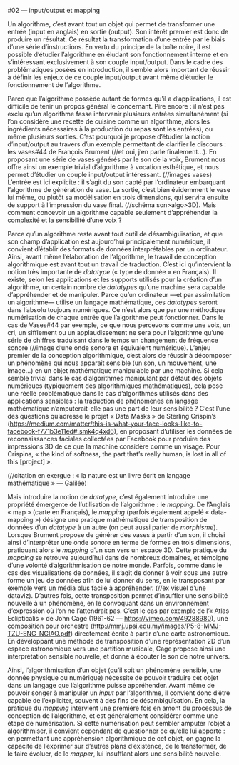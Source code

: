 #02 — input/output et mapping

Un algorithme, c’est avant tout un objet qui permet de transformer une entrée (input en anglais) en sortie (output). Son intérêt premier est donc de produire un résultat. Ce résultat la transformation d’une entrée par le biais d’une série d’instructions. 
En vertu du principe de la boîte noire, il est possible d’étudier l’algorithme en éludant son fonctionnement interne et en s’intéressant exclusivement à son couple input/output. Dans le cadre des problématiques posées en introduction, il semble alors important de réussir à définir les enjeux de ce couple input/output avant même d’étudier le fonctionnement de l’algorithme.

Parce que l’algorithme possède autant de formes qu’il a d’applications, il est difficile de tenir un propos général le concernant. Pire encore : il n’est pas exclu qu’un algorithme fasse intervenir plusieurs entrées simultanément (si l’on considère une recette de cuisine comme un algorithme, alors les ingrédients nécessaires à la production du repas sont les entrées), ou même plusieurs sorties.
C’est pourquoi je propose d’étudier la notion d’input/output au travers d’un exemple permettant de clarifier le discours : les vases#44 de François Brument (//et oui, j’en parle finalement...). En proposant une série de vases générés par le son de la voix, Brument nous offre ainsi un exemple trivial d’algorithme à vocation esthétique, et nous permet d’étudier un couple input/output intéressant.
(//images vases)
L’entrée est ici explicite : il s’agit du son capté par l’ordinateur embarquant l’algorithme de génération de vase. La sortie, c’est bien évidemment le vase lui même, ou plutôt sa modélisation en trois dimensions, qui servira ensuite de support à l’impression du vase final. (//schéma son>algo>3D). Mais comment concevoir un algorithme capable seulement d’appréhender la complexité et la sensibilité d’une voix ?

Parce qu’un algorithme reste avant tout outil de désambiguïsation, et que son champ d’application est aujourd’hui principalement numérique, il convient d’établir des formats de données interprétables par un ordinateur. Ainsi, avant même l’élaboration de l’algorithme, le travail de conception algorithmique est avant tout un travail de traduction. C’est ici qu’intervient la notion très importante de *datatype* (« type de donnée » en Français).
Il existe, selon les applications et les supports utilisés pour la création d’un algorithme, un certain nombre de *datatypes* qu’une machine sera capable d’appréhender et de manipuler. Parce qu’un ordinateur —et par assimilation un algorithme— utilise un langage mathématique, ces *datatypes* seront dans l’absolu toujours numériques. Ce n’est alors que par une méthodique numérisation de chaque entrée que l’algorithme peut fonctionner.
Dans le cas de Vases#44 par exemple, ce que nous percevons comme une voix, un cri, un sifflement ou un applaudissement ne sera pour l’algorithme qu’une série de chiffres traduisant dans le temps un changement de fréquence sonore (//image d’une onde sonore et équivalent numérique).
L’enjeu premier de la conception algorithmique, c’est alors de réussir à décomposer un phénomène qui nous apparaît sensible (un son, un mouvement, une image...) en un objet mathématique manipulable par une machine. Si cela semble trivial dans le cas d’algorithmes manipulant par défaut des objets numériques (typiquement des algorithmiques mathématiques), cela pose une réelle problématique dans le cas d’algorithmes utilisés dans des applications sensibles : la traduction de phénomènes en langage mathématique n’amputerait-elle pas une part de leur sensibilité ?
C’est l’une des questions qu’adresse le projet « Data Masks » de Sterling Crispin’s (https://medium.com/matter/this-is-what-your-face-looks-like-to-facebook-f771b3e11ed#.smk4q4xd6), en proposant d’utiliser les données de reconnaissances faciales collectées par Facebook pour produire des impressions 3D de ce que la machine considère comme un visage. Pour Crispins, « the kind of softness, the part that’s really human, is lost in all of this [project] ».

(//citation en exergue : « la nature est un livre écrit en langage mathématique » — Galilée)

Mais introduire la notion de *datatype*, c’est également introduire une propriété émergente de l’utilisation de l’algorithme : le *mapping*.
De l’Anglais « map » (carte en Français), le *mapping* (parfois également appelé « data-mapping ») désigne une pratique mathématique de transposition de données d’un *datatype* à un autre (on peut aussi parler de *morphisme*). Lorsque Brument propose de générer des vases à partir d’un son, il choisi ainsi d’interpréter une onde sonore en terme de formes en trois dimensions, pratiquant alors le *mapping* d’un son vers un espace 3D.
Cette pratique du *mapping* se retrouve aujourd’hui dans de nombreux domaines, et témoigne d’une volonté d’algorithmisation de notre monde. Parfois, comme dans le cas des visualisations de données, il s’agit de donner à voir sous une autre forme un jeu de données afin de lui donner du sens, en le transposant par exemple vers un média plus facile à appréhender. (//ex visuel d’une dataviz). D’autres fois, cette transposition permet d’insuffler une sensibilité nouvelle à un phénomène, en le convoquant dans un environnement d’expression où l’on ne l’attendrait pas. C’est le cas par exemple de l’« Atlas Eclipticalis » de John Cage (1961-62 — https://vimeo.com/49288980), une composition pour orchestre (http://mmj.upsi.edu.my/images/P5-8-MMJ-TZU-ENG_NGIAO.pdf) directement écrite à partir d’une carte astronomique. En développant une méthode de transposition d’une représentation 2D d’un espace astronomique vers une partition musicale, Cage propose ainsi une interprétation sensible nouvelle, et donne à écouter le son de notre univers.

Ainsi, l’algorithmisation d’un objet (qu’il soit un phénomène sensible, une donnée physique ou numérique) nécessite de pouvoir traduire cet objet dans un langage que l’algorithme puisse appréhender. Avant même de pouvoir songer à manipuler un *input* par l’algorithme, il convient donc d’être capable de l’expliciter, souvent à des fins de désambiguïsation. En cela, la pratique du *mapping* intervient une première fois en amont du processus de conception de l’algorithme, et est généralement considérer comme une étape de numérisation. Si cette numérisation peut sembler amputer l’objet à algorithmiser, il convient cependant de questionner ce qu’elle lui apporte : en permettant une appréhension algorithmique de cet objet, on gagne la capacité de l’exprimer sur d’autres plans d’existence, de le transformer, de le faire évoluer, de le *mapper*, lui insufflant alors une sensibilité nouvelle.


